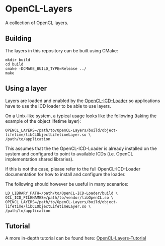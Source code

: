 # OpenCL-Layers
A collection of OpenCL layers.

## Building

The layers in this repository can be built using CMake:

```
mkdir build
cd build
cmake -DCMAKE_BUILD_TYPE=Release ../
make
```

## Using a layer

Layers are loaded and enabled by the
[OpenCL-ICD-Loader](https://github.com/KhronosGroup/OpenCL-ICD-Loader) so
applications have to use the ICD loader to be able to use layers.

On a Unix-like system, a typical usage looks like the following (taking the
example of the object lifetime layer):

```
OPENCL_LAYERS=/path/to/OpenCL-Layers/build/object-lifetime/libCLObjectLifetimeLayer.so \
/path/to/application
```
This assumes that the the OpenCL-ICD-Loader is already installed on the system and
configured to point to available ICDs (i.e. OpenCL implementation shared libraries).

If this is not the case, please refer to the full OpenCL-ICD-Loader documentation
for how to install and configure the loader.

The following should however be useful in many scenarios:

```
LD_LIBRARY_PATH=/path/to/OpenCL-ICD-Loader/build \
OCL_ICD_FILENAMES=/path/to/vendor/libOpenCL.so \
OPENCL_LAYERS=/path/to/OpenCL-Layers/build/object-lifetime/libCLObjectLifetimeLayer.so \
/path/to/application
```

## Tutorial

A more in-depth tutorial can be found here:
[OpenCL-Layers-Tutorial](https://github.com/Kerilk/OpenCL-Layers-Tutorial)

